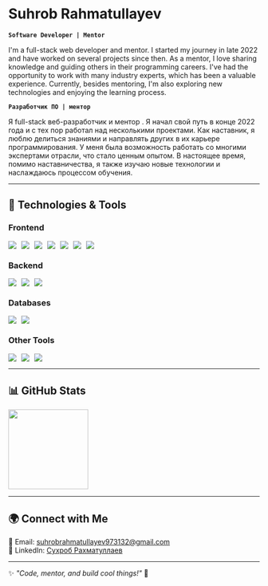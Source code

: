 # Suhrob Rahmatullayev  

**`Software Developer | Mentor`**  

I'm a full-stack web developer and mentor. I started my journey in late 2022 and have worked on several projects since then. As a mentor, I love sharing knowledge and guiding others in their programming careers. I've had the opportunity to work with many industry experts, which has been a valuable experience. Currently, besides mentoring, I'm also exploring new technologies and enjoying the learning process.  

**`Разработчик ПО | ментор`**

Я full-stack веб-разработчик и ментор . Я начал свой путь в конце 2022 года и с тех пор работал над несколькими проектами. Как наставник, я люблю делиться знаниями и направлять других в их карьере программирования. У меня была возможность работать со многими экспертами отрасли, что стало ценным опытом. В настоящее время, помимо наставничества, я также изучаю новые технологии и наслаждаюсь процессом обучения.

---  

## 🚀 Technologies & Tools  

### **Frontend**  
<div style="display: flex; flex-wrap: wrap; gap: 10px;">
  <img src="https://img.shields.io/badge/-React-222222?style=for-the-badge&logo=react" />
  <img src="https://img.shields.io/badge/-Next.js-222222?style=for-the-badge&logo=nextdotjs" />
  <img src="https://img.shields.io/badge/-Expo-222222?style=for-the-badge&logo=expo" />
  <img src="https://img.shields.io/badge/-Material%20UI-222222?style=for-the-badge&logo=mui" />
  <img src="https://img.shields.io/badge/-ShadCN-222222?style=for-the-badge" />
  <img src="https://img.shields.io/badge/-Mantine-222222?style=for-the-badge" />
  <img src="https://img.shields.io/badge/-Tailwind%20CSS-222222?style=for-the-badge&logo=tailwindcss" />
</div>  

### **Backend**  
<div style="display: flex; flex-wrap: wrap; gap: 10px;">
  <img src="https://img.shields.io/badge/-Node.js-222222?style=for-the-badge&logo=node.js" />
  <img src="https://img.shields.io/badge/-Express.js-222222?style=for-the-badge&logo=express" />
  <img src="https://img.shields.io/badge/-NestJS-222222?style=for-the-badge&logo=nestjs" />
</div>  

### **Databases**  
<div style="display: flex; flex-wrap: wrap; gap: 10px;">
  <img src="https://img.shields.io/badge/-MongoDB-222222?style=for-the-badge&logo=mongodb" />
  <img src="https://img.shields.io/badge/-PostgreSQL-222222?style=for-the-badge&logo=postgresql" />
</div>  

### **Other Tools**  
<div style="display: flex; flex-wrap: wrap; gap: 10px;">
  <img src="https://img.shields.io/badge/-Electron-222222?style=for-the-badge&logo=electron" />
  <img src="https://img.shields.io/badge/-Deno-222222?style=for-the-badge&logo=deno" />
  <img src="https://img.shields.io/badge/-Docker-222222?style=for-the-badge&logo=docker" />
</div>  

---  

## 📊 GitHub Stats  

<p>
   <img src="https://github-readme-stats.vercel.app/api?username=Rakhsrb&show_icons=true&theme=tokyonight" height="160px" />
</p>  

---

## 🌍 Connect with Me  
📧 Email: <a href="https://suhrobrahmatullayev973132@gmail.com">suhrobrahmatullayev973132@gmail.com</a>  
💼 LinkedIn: <a href="https://www.linkedin.com/in/%D1%81%D1%83%D1%85%D1%80%D0%BE%D0%B1-%D1%80%D0%B0%D1%85%D0%BC%D0%B0%D1%82%D1%83%D0%BB%D0%BB%D0%B0%D0%B5%D0%B2-6a0469258/">Сухроб Рахматуллаев</a>

---

✨ _"Code, mentor, and build cool things!"_ 🚀
